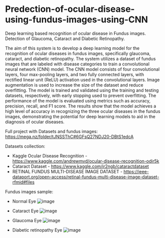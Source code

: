 # Predection-of-ocular-disease-using-fundus-images-using-CNN
Deep learning based recognition of ocular disease in Fundus images. Detection of Glaucoma, Cataract and Diabetic Retinopathy.

The aim of this system is to develop a deep learning model for the recognition of ocular diseases in fundus images, specifically glaucoma, cataract, and diabetic retinopathy. The system utilizes a dataset of fundus images that are labeled with disease categories to train a convolutional neural network (CNN) model. The CNN model consists of four convolutional layers, four max-pooling layers, and two fully connected layers, with rectified linear unit (ReLU) activation used in the convolutional layers. Image augmentation is used to increase the size of the dataset and reduce overfitting. The model is trained and validated using the training and testing datasets, respectively, with early stopping used to prevent overfitting. The performance of the model is evaluated using metrics such as accuracy, precision, recall, and F1 score. The results show that the model achieves a high level of accuracy in recognizing the three ocular diseases in the fundus images, demonstrating the potential for deep learning models to aid in the diagnosis of ocular diseases.

Full project with Datasets and fundus images:
https://mega.nz/folder/tJNSSThC#6GFsQ27NDJ20-DBtS1edcA

Datasets collection:
- Kaggle Ocular Disease Recognition - https://www.kaggle.com/andrewmvd/ocular-disease-recognition-odir5k
- Cataract Dataset - https://www.kaggle.com/jr2ngb/cataractdataset
- RETINAL FUNDUS MULTI-DISEASE IMAGE DATASET - https://ieee-dataport.org/open-access/retinal-fundus-multi-disease-image-dataset-rfmid#files 

Fundus images sample:

- Normal Eye
![image](https://user-images.githubusercontent.com/111478964/234297148-19282ffe-84aa-42d4-934a-07c32ba9ecaf.png)

- Cataract Eye
![image](https://user-images.githubusercontent.com/111478964/234297813-b6fabfe3-9e48-4c03-892e-7a6b5e831b2f.png)

- Glaucoma Eye
![image](https://user-images.githubusercontent.com/111478964/234297912-d16a3953-7a10-4ee6-8669-35eaee209591.png)

- Diabetic retinopathy Eye
![image](https://user-images.githubusercontent.com/111478964/234297855-4eb3c8d1-2425-43cc-9ca5-93a54ed997f3.png)
